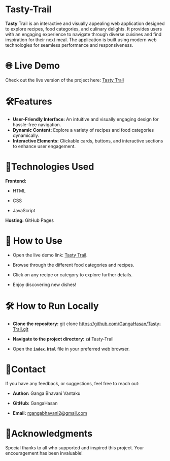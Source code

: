 # Tasty-Trail
**Tasty** Trail is an interactive and visually appealing web application designed to explore recipes, food categories, and culinary delights. It provides users with an engaging experience to navigate through diverse cuisines and find inspiration for their next meal. The application is built using modern web technologies for seamless performance and responsiveness.

# 🌐 Live Demo
Check out the live version of the project here: [Tasty Trail]("https://gangahasan.github.io/Tasty-Trail/")

# 🛠️Features
* **User-Friendly Interface:** An intuitive and visually engaging design for hassle-free navigation.
* **Dynamic Content:** Explore a variety of recipes and food categories dynamically.
* **Interactive Elements:** Clickable cards, buttons, and interactive sections to enhance user engagement.


# 📑Technologies Used
**Frontend:**

* HTML

* CSS

* JavaScript

**Hosting:** GitHub Pages

# 🚀 How to Use

* Open the live demo link: [Tasty Trail]("https://gangahasan.github.io/Tasty-Trail/").

* Browse through the different food categories and recipes.

* Click on any recipe or category to explore further details.

* Enjoy discovering new dishes!

# 🛠️ How to Run Locally

* **Clone the repository:** git clone https://github.com/GangaHasan/Tasty-Trail.git

* **Navigate to the project directory:** **`cd`** Tasty-Trail

* Open the **`index.html`** file in your preferred web browser.



# 📧Contact

If you have any  feedback, or suggestions, feel free to reach out:

* **Author:** Ganga Bhavani Vantaku

* **GitHub:** GangaHasan

* **Email:** rgangabhavani2@gmail.com

# 🌟Acknowledgments

Special thanks to all who supported and inspired this project. 
Your encouragement has been invaluable!


